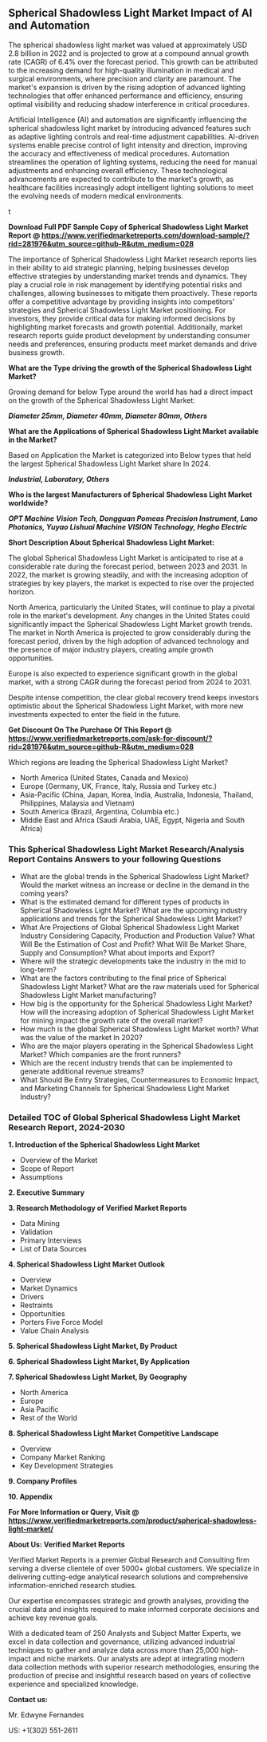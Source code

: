 <h2>Spherical Shadowless Light Market Impact of AI and Automation</h2><p>The spherical shadowless light market was valued at approximately USD 2.8 billion in 2022 and is projected to grow at a compound annual growth rate (CAGR) of 6.4% over the forecast period. This growth can be attributed to the increasing demand for high-quality illumination in medical and surgical environments, where precision and clarity are paramount. The market's expansion is driven by the rising adoption of advanced lighting technologies that offer enhanced performance and efficiency, ensuring optimal visibility and reducing shadow interference in critical procedures.</p><p>Artificial Intelligence (AI) and automation are significantly influencing the spherical shadowless light market by introducing advanced features such as adaptive lighting controls and real-time adjustment capabilities. AI-driven systems enable precise control of light intensity and direction, improving the accuracy and effectiveness of medical procedures. Automation streamlines the operation of lighting systems, reducing the need for manual adjustments and enhancing overall efficiency. These technological advancements are expected to contribute to the market's growth, as healthcare facilities increasingly adopt intelligent lighting solutions to meet the evolving needs of modern medical environments.</p>t</p><p id="" class=""><strong>Download Full PDF Sample Copy of Spherical Shadowless Light Market Report @ <a href="https://www.verifiedmarketreports.com/download-sample/?rid=281976&utm_source=github-R&utm_medium=028" target="_blank">https://www.verifiedmarketreports.com/download-sample/?rid=281976&utm_source=github-R&utm_medium=028</a></strong></p><p>The importance of&nbsp;Spherical Shadowless Light Market research reports lies in their ability to aid strategic planning, helping businesses develop effective strategies by understanding market trends and dynamics. They play a crucial role in risk management by identifying potential risks and challenges, allowing businesses to mitigate them proactively. These reports offer a competitive advantage by providing insights into competitors' strategies and Spherical Shadowless Light Market positioning. For investors, they provide critical data for making informed decisions by highlighting market forecasts and growth potential. Additionally, market research reports guide product development by understanding consumer needs and preferences, ensuring products meet market demands and drive business growth.</p><p><strong>What are the&nbsp;Type driving the growth of the Spherical Shadowless Light Market?</strong></p><p id="" class="">Growing demand for below Type around the world has had a direct impact on the growth of the Spherical Shadowless Light Market:</p><em><strong>Diameter 25mm, Diameter 40mm, Diameter 80mm, Others</strong></em></p><strong>What are the&nbsp;Applications&nbsp;of Spherical Shadowless Light Market available in the Market?</strong></p><p id="" class="">Based on Application the Market is categorized into Below types that held the largest Spherical Shadowless Light Market share In 2024.</p><em><strong>Industrial, Laboratory, Others</strong></em></p><strong>Who is the largest Manufacturers of Spherical Shadowless Light Market worldwide?</strong></p><p><em><strong>OPT Machine Vision Tech, Dongguan Pomeas Precision Instrument, Lano Photonics, Yuyao Lishuai Machine VISION Technology, Hegho Electric</strong></em></p><p id="" class=""><strong>Short Description About Spherical Shadowless Light Market:</strong></p><p>The global Spherical Shadowless Light Market is anticipated to rise at a considerable rate during the forecast period, between 2023 and 2031. In 2022, the market is growing steadily, and with the increasing adoption of strategies by key players, the market is expected to rise over the projected horizon.</p><p>North America, particularly the United States, will continue to play a pivotal role in the market's development. Any changes in the United States could significantly impact the Spherical Shadowless Light Market growth trends. The market in North America is projected to grow considerably during the forecast period, driven by the high adoption of advanced technology and the presence of major industry players, creating ample growth opportunities.</p><p>Europe is also expected to experience significant growth in the global market, with a strong CAGR during the forecast period from 2024 to 2031.</p><p>Despite intense competition, the clear global recovery trend keeps investors optimistic about the Spherical Shadowless Light Market, with more new investments expected to enter the field in the future.</p><p id="" class=""><strong>Get Discount On The Purchase Of This Report @ <a href="https://www.verifiedmarketreports.com/ask-for-discount/?rid=281976&utm_source=github-R&utm_medium=028" target="_blank">https://www.verifiedmarketreports.com/ask-for-discount/?rid=281976&utm_source=github-R&utm_medium=028</a></strong></p>Which regions are leading the Spherical Shadowless Light Market?</p><ul><li>North America (United States, Canada and Mexico)</li><li>Europe (Germany, UK, France, Italy, Russia and Turkey etc.)</li><li>Asia-Pacific (China, Japan, Korea, India, Australia, Indonesia, Thailand, Philippines, Malaysia and Vietnam)</li><li>South America (Brazil, Argentina, Columbia etc.)</li><li>Middle East and Africa (Saudi Arabia, UAE, Egypt, Nigeria and South Africa)</li></ul><h3 id="" class="">This Spherical Shadowless Light Market Research/Analysis Report Contains Answers to your following Questions</h3><ul><li>What are the global trends in the Spherical Shadowless Light Market? Would the market witness an increase or decline in the demand in the coming years?</li><li>What is the estimated demand for different types of products in Spherical Shadowless Light Market? What are the upcoming industry applications and trends for the Spherical Shadowless Light Market?</li><li>What Are Projections of Global Spherical Shadowless Light Market Industry Considering Capacity, Production and Production Value? What Will Be the Estimation of Cost and Profit? What Will Be Market Share, Supply and Consumption? What about imports and Export?</li><li>Where will the strategic developments take the industry in the mid to long-term?</li><li>What are the factors contributing to the final price of Spherical Shadowless Light Market? What are the raw materials used for Spherical Shadowless Light Market manufacturing?</li><li>How big is the opportunity for the Spherical Shadowless Light Market? How will the increasing adoption of Spherical Shadowless Light Market for mining impact the growth rate of the overall market?</li><li>How much is the global Spherical Shadowless Light Market worth? What was the value of the market In 2020?</li><li>Who are the major players operating in the Spherical Shadowless Light Market? Which companies are the front runners?</li><li>Which are the recent industry trends that can be implemented to generate additional revenue streams?</li><li>What Should Be Entry Strategies, Countermeasures to Economic Impact, and Marketing Channels for Spherical Shadowless Light Market Industry?</li></ul><h3 id="" class="">Detailed TOC of Global Spherical Shadowless Light Market Research Report, 2024-2030</h3><p id="" class=""><strong>1. Introduction of the Spherical Shadowless Light Market</strong></p><ul><li>Overview of the Market</li><li>Scope of Report</li><li>Assumptions</li></ul><p id="" class=""><strong>2. Executive Summary</strong></p><p id="" class=""><strong>3. Research Methodology of Verified Market Reports</strong></p><ul><li>Data Mining</li><li>Validation</li><li>Primary Interviews</li><li>List of Data Sources</li></ul><p id="" class=""><strong>4. Spherical Shadowless Light Market Outlook</strong></p><ul><li>Overview</li><li>Market Dynamics</li><li>Drivers</li><li>Restraints</li><li>Opportunities</li><li>Porters Five Force Model</li><li>Value Chain Analysis</li></ul><p id="" class=""><strong>5. Spherical Shadowless Light Market, By Product</strong></p><p id="" class=""><strong>6. Spherical Shadowless Light Market, By Application</strong></p><p id="" class=""><strong>7. Spherical Shadowless Light Market, By Geography</strong></p><ul><li>North America</li><li>Europe</li><li>Asia Pacific</li><li>Rest of the World</li></ul><p id="" class=""><strong>8. Spherical Shadowless Light Market Competitive Landscape</strong></p><ul><li>Overview</li><li>Company Market Ranking</li><li>Key Development Strategies</li></ul><p id="" class=""><strong>9. Company Profiles</strong></p><p id="" class=""><strong>10. Appendix</strong></p><p id="" class=""><strong>For More Information or Query, Visit @ <a href="https://www.verifiedmarketreports.com/product/spherical-shadowless-light-market/" target="_blank">https://www.verifiedmarketreports.com/product/spherical-shadowless-light-market/</a></strong></p><p id="" class=""><strong>About Us: Verified Market Reports</strong></p><p id="" class="">Verified Market Reports is a premier Global Research and Consulting firm serving a diverse clientele of over 5000+ global customers. We specialize in delivering cutting-edge analytical research solutions and comprehensive information-enriched research studies.</p><p id="" class="">Our expertise encompasses strategic and growth analyses, providing the crucial data and insights required to make informed corporate decisions and achieve key revenue goals.</p><p id="" class="">With a dedicated team of 250 Analysts and Subject Matter Experts, we excel in data collection and governance, utilizing advanced industrial techniques to gather and analyze data across more than 25,000 high-impact and niche markets. Our analysts are adept at integrating modern data collection methods with superior research methodologies, ensuring the production of precise and insightful research based on years of collective experience and specialized knowledge.</p><p id="" class=""><strong>Contact us:</strong></p><p id="" class="">Mr. Edwyne Fernandes</p><p id="" class="">US: +1(302) 551-2611</p>